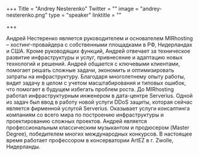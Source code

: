 +++
Title = "Andrey Nesterenko"
Twitter = ""
image = "andrey-nesterenko.png"
type = "speaker"
linktitle = ""

+++

Андрей Нестеренко является руководителем и основателем MIRhosting – хостинг-провайдера с собственными площадками в РФ, Нидерландах и США. Кроме руководящих функций, Андрей отвечает за техническое развитие инфраструктуры и услуг, привнесение и адаптацию новых технологий и решений.
Андрей общается с ключевыми клиентами, помогает решать сложные задачи, экономить и оптимизировать затраты на инфраструктуру. Благодаря многолетнему опыту работы, видит задачу в целом с учетом масштабирования и типовых ошибок, что помогает в будущем избегать проблем роста.
До MIRhosting работал инфраструктурным инженером в дата-центре Serverius. Одной из задач был ввод в работу новой услуги DDoS защиты, которая сейчас является фирменной услугой Serverius. Оказывает услуги консалтинга компаниям со всего мира по построению инфраструктуры и проектированию сложных проектов.
Андрей является профессиональным классическим музыкантом и продюсером (Master Degree), победителем многих международных конкурсов. В настоящее время работает профессором в консерватории ArtEZ в г. Zwolle, Нидерланды. 

